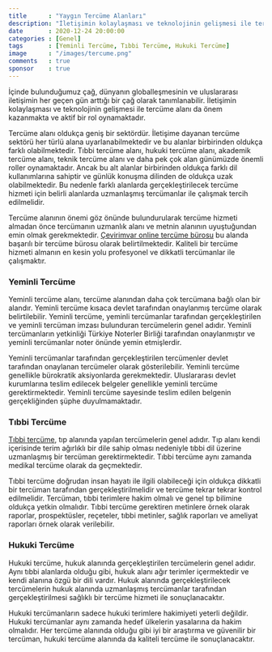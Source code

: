 ```yaml
---
title      : "Yaygın Tercüme Alanları"
description: "İletişimin kolaylaşması ve teknolojinin gelişmesi ile tercüme alanı da önem kazanmakta ve aktif bir rol oynamaktadır."
date       : 2020-12-24 20:00:00
categories : [Genel]
tags       : [Yeminli Tercüme, Tıbbi Tercüme, Hukuki Tercüme]
image      : "/images/tercume.png"
comments   : true
sponsor    : true
---
```


İçinde bulunduğumuz çağ, dünyanın globalleşmesinin ve uluslararası iletişimin her geçen gün arttığı bir çağ olarak tanımlanabilir. İletişimin kolaylaşması ve teknolojinin gelişmesi ile tercüme alanı da önem kazanmakta ve aktif bir rol oynamaktadır.

Tercüme alanı oldukça geniş bir sektördür. İletişime dayanan tercüme sektörü her türlü alana uyarlanabilmektedir ve bu alanlar birbirinden oldukça farklı olabilmektedir. Tıbbi tercüme alanı, hukuki tercüme alanı, akademik tercüme alanı, teknik tercüme alanı ve daha pek çok alan günümüzde önemli roller oynamaktadır. Ancak bu alt alanlar birbirinden oldukça farklı dil kullanımlarına sahiptir ve günlük konuşma dilinden de oldukça uzak olabilmektedir. Bu nedenle farklı alanlarda gerçekleştirilecek tercüme hizmeti için belirli alanlarda uzmanlaşmış tercümanlar ile çalışmak tercih edilmelidir. 

Tercüme alanının önemi göz önünde bulundurularak tercüme hizmeti almadan önce tercümanın uzmanlık alanı ve metnin alanının uyuştuğundan emin olmak gerekmektedir. [Çevirimvar online tercüme bürosu](https://www.cevirimvar.com/) bu alanda başarılı bir tercüme bürosu olarak belirtilmektedir. Kaliteli bir tercüme hizmeti almanın en kesin yolu profesyonel ve dikkatli tercümanlar ile çalışmaktır.

### Yeminli Tercüme

Yeminli tercüme alanı, tercüme alanından daha çok tercümana bağlı olan bir alandır. Yeminli tercüme kısaca devlet tarafından onaylanmış tercüme olarak belirtilebilir. Yeminli tercüme, yeminli tercümanlar tarafından gerçekleştirilen ve yeminli tercüman imzası bulunduran tercümelerin genel adıdır. Yeminli tercümanların yetkinliği Türkiye Noterler Birliği tarafından onaylanmıştır ve yeminli tercümanlar noter önünde yemin etmişlerdir.

Yeminli tercümanlar tarafından gerçekleştirilen tercümenler devlet tarafından onaylanan tercümeler olarak gösterilebilir. Yeminli tercüme genellikle bürokratik aksiyonlarda gerekmektedir. Uluslararası devlet kurumlarına teslim edilecek belgeler genellikle yeminli tercüme gerektirmektedir. Yeminli tercüme sayesinde teslim edilen belgenin gerçekliğinden şüphe duyulmamaktadır.

### Tıbbi Tercüme

[Tıbbi tercüme](https://www.cevirimvar.com/medikal-tibbi-ceviri), tıp alanında yapılan tercümelerin genel adıdır. Tıp alanı kendi içerisinde terim ağırlıklı bir dile sahip olması nedeniyle tıbbi dil üzerine uzmanlaşmış bir tercüman gerektirmektedir. Tıbbi tercüme aynı zamanda medikal tercüme olarak da geçmektedir.

Tıbbi tercüme doğrudan insan hayatı ile ilgili olabileceği için oldukça dikkatli bir tercüman tarafından gerçekleştirilmelidir ve tercüme tekrar tekrar kontrol edilmelidir. Tercüman, tıbbi terimlere hakim olmalı ve genel tıp bilimine oldukça yetkin olmalıdır. Tıbbi tercüme gerektiren metinlere örnek olarak raporlar, prospektüsler, reçeteler, tıbbi metinler, sağlık raporları ve ameliyat raporları örnek olarak verilebilir.

### Hukuki Tercüme

Hukuki tercüme, hukuk alanında gerçekleştirilen tercümelerin genel adıdır. Aynı tıbbi alanlarda olduğu gibi, hukuk alanı ağır terimler içermektedir ve kendi alanına özgü bir dili vardır. Hukuk alanında gerçekleştirilecek tercümelerin hukuk alanında uzmanlaşmış tercümanlar tarafından gerçekleştirilmesi sağlıklı bir tercüme hizmeti ile sonuçlanacaktır.

Hukuki tercümanların sadece hukuki terimlere hakimiyeti yeterli değildir. Hukuki tercümanlar aynı zamanda hedef ülkelerin yasalarına da hakim olmalıdır. Her tercüme alanında olduğu gibi iyi bir araştırma ve güvenilir bir tercüman, hukuki tercüme alanında da kaliteli tercüme ile sonuçlanacaktır.